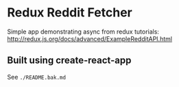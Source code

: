 # Redux Reddit Fetcher

Simple app demonstrating async from redux tutorials: http://redux.js.org/docs/advanced/ExampleRedditAPI.html

## Built using create-react-app

See `./README.bak.md`

